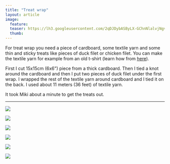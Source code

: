 ```yaml
---
title: "Treat wrap"
layout: article
image:
  feature:
  teaser: https://lh3.googleusercontent.com/2qDJDybASByLX-GChnNlalvjNgvmScHZiFqzTNq9yUURDc1er2F9v6e00SeYEOwLYZ8LU8Lze8dbOCMmIOGvfy1ZctO3RVBH6sIdSZ27zghrFh_0atwNsz8PS2uL7PtMRzM_yjq2b6q_vRa2Px5Ga7aP9_NQmcWle0bCbn5hqUl-eQXUhD0P9Q_70nTlntcngGJ1y_ubmAweUlv80Kja46OvIAm__-MRlCb6UDBSrDRv6YpZQOIgIsfrYd6znNlGs8ugS4Vo9A6fRdBOb-1aBWO9N74CT9M8Z9Rou0l42C19gG17olBCo2XAcuVEVB1llOlIu1ixl0q8VtTxtrXPXK8L6ph6KQQeuSNWgIYUfQldY1YkqiIwY_JyCcBp1SSrzBlY_Mj_4GI8GsQZZK3elXZIhti5vuRDQ9mIg3hlTEPUlHlIHT_axnpMyzgzXzdbasE0VhrZ2rZNP-0hZ0LbLNGczqo119guKsFizFSJ1rKmv8u5sxZmLJ9Sx_gi_U8Jn0GWuRQHM9W4yElGB6kLgRMXwSBJbjsmigs3fu7CKfg=w245
  thumb:
---
```


For treat wrap you need a piece of cardboard, some textile yarn and some thin and sticky treats like pieces of duck filet or chicken filet. You can make the textile yarn for example from an old t-shirt (learn how from [here](http://minimuutti.com/en/activation/textile-ball/)).

First I cut 15x15cm (6x6") piece from a thick cardboard. Then I tied a knot around the cardboard and then I put two pieces of duck filet under the first wrap. I wrapped the rest of the textile yarn around cardboard and I tied it on the back. I used about 11 meters (36 feet) of textile yarn.

It took Miki about a minute to get the treats out.

---

[![](https://lh3.googleusercontent.com/LF4WFs4TnS9fAOPsT9wJnaQdcJjF2UaULsoIRWTZHEuUhntreJxddK0XM8FmfFl8QYHWXsLQ-XSglu0XpZHmInoXWcWQ6sdawqco6SJ6deI6CbcvCch1cN_YCN-5bXiMZ2VF19EsTOIN-l0yvb-yfBlH0hFepn7cc_pbATvjFKt7aSYmDtG1CrDPXMURf83P3euoe1meyAV1LJ93Oe-IZNk5wSHfekAAO_i9IdWx5VJyrc52aaTHMhNtOmPD1XWuVAKkkweiqDFkts2P5u2nG3qAufvB4W0QirxFWEW1OqUCEyFqb0VNRoSMpCm1_ezrVLLbShJrz1dkGvjQXsbdQCWZsKGiHHOBt3NfTB8FXdaQEiRDUKuhyqJgd_XmEQYs2Qw4XSdmKdL2s5NJziprmb-nELrbhDZRRpWOSH7LFXAzpHLt46JJjy6G0m6ZbZug2fp81AoktfD-P4pBZ5D4J-G6bdLZA1RKJQSZHYri6PlvzCyKAW6Pna_2Dwd_AHv8YCXaWXrt-pz8XwDIFk8VkF-HwZ1lNXM8Fh8j8x3heT8=w800)](https://lh3.googleusercontent.com/LF4WFs4TnS9fAOPsT9wJnaQdcJjF2UaULsoIRWTZHEuUhntreJxddK0XM8FmfFl8QYHWXsLQ-XSglu0XpZHmInoXWcWQ6sdawqco6SJ6deI6CbcvCch1cN_YCN-5bXiMZ2VF19EsTOIN-l0yvb-yfBlH0hFepn7cc_pbATvjFKt7aSYmDtG1CrDPXMURf83P3euoe1meyAV1LJ93Oe-IZNk5wSHfekAAO_i9IdWx5VJyrc52aaTHMhNtOmPD1XWuVAKkkweiqDFkts2P5u2nG3qAufvB4W0QirxFWEW1OqUCEyFqb0VNRoSMpCm1_ezrVLLbShJrz1dkGvjQXsbdQCWZsKGiHHOBt3NfTB8FXdaQEiRDUKuhyqJgd_XmEQYs2Qw4XSdmKdL2s5NJziprmb-nELrbhDZRRpWOSH7LFXAzpHLt46JJjy6G0m6ZbZug2fp81AoktfD-P4pBZ5D4J-G6bdLZA1RKJQSZHYri6PlvzCyKAW6Pna_2Dwd_AHv8YCXaWXrt-pz8XwDIFk8VkF-HwZ1lNXM8Fh8j8x3heT8=s0)

[![](https://lh3.googleusercontent.com/p2pGvyD_j58d_WpHP42OAfdIvTI0tFRi2xaHEwC5mXGbA92rDu0XmJ7OH2x8GQ9IAoF41lki66zvQngKs5wf39e1xxXymsvqgVcFsc9-7dT2tNzGtZF9_BEn2tf3-9OJC2Uqt8WYAbyuydANtzzjogeZgEGFtkgv_Gg2J68tGHmazD71INLVZBYBrqHAjsMzhJ_ri_7fdA06lVlsmGX9XyNAKpB18vTwzOTZxLlqPBOSmT1KnwdTWSw2_o7ZQDxpi_RWdAx35zeCokfzombPDBFLCKk074v0OUKjBwDKy577zq76z77TuYYsRaIzrGfkJ902-F6wMxjfOZUKM_wfS5SOl6Qexa-CL1TMTuwfViyo9zGogGzciFJjZe0-VA9WNYfT46mzifEJ5Wb1RPQhxgQm9jfQpnZK4aSK_1rYreLLc0pqUR0tnhflJd9viTwd5A19lYSvX6PHoq-mFieoVr_tR9sXE3Gaw8gKrUexm6SjJa_yfASJyk2BE2BQhEoden2eaGicIL3l_ioIo_4MN9ACossIb5IEo-c7aQ-DtAY=w800)](https://lh3.googleusercontent.com/p2pGvyD_j58d_WpHP42OAfdIvTI0tFRi2xaHEwC5mXGbA92rDu0XmJ7OH2x8GQ9IAoF41lki66zvQngKs5wf39e1xxXymsvqgVcFsc9-7dT2tNzGtZF9_BEn2tf3-9OJC2Uqt8WYAbyuydANtzzjogeZgEGFtkgv_Gg2J68tGHmazD71INLVZBYBrqHAjsMzhJ_ri_7fdA06lVlsmGX9XyNAKpB18vTwzOTZxLlqPBOSmT1KnwdTWSw2_o7ZQDxpi_RWdAx35zeCokfzombPDBFLCKk074v0OUKjBwDKy577zq76z77TuYYsRaIzrGfkJ902-F6wMxjfOZUKM_wfS5SOl6Qexa-CL1TMTuwfViyo9zGogGzciFJjZe0-VA9WNYfT46mzifEJ5Wb1RPQhxgQm9jfQpnZK4aSK_1rYreLLc0pqUR0tnhflJd9viTwd5A19lYSvX6PHoq-mFieoVr_tR9sXE3Gaw8gKrUexm6SjJa_yfASJyk2BE2BQhEoden2eaGicIL3l_ioIo_4MN9ACossIb5IEo-c7aQ-DtAY=s0)

[![](https://lh3.googleusercontent.com/BjD3PVHbI2EwVNXwZ_sUOtgqjMZGQuHG4anvlgEksn2ak4EpHO3NJEhRoNSqyTEmxFwVWFyoCpRzkPzFyPH8mnQF4w9_1mKXseJDuSKPFktA2c6asxT8eFaADKz8klGhuJeE5HPYu-6lGvmdzep-tnu3ThLXO44Ll5q1qTEdyrD1GQArp6ppIzLDEErLJw3WIptaY-gSxJJrhgdgvpCVZFH31ugHMUBgq-WVdgTKkvKJwSZzfYH3LNFn9rVwIHw1aVyEqLnpmrNJlsAa-H2ixCWkLUhBbx472IRG4o_JfToClj2nvMKnPfCYAUvYqYDRK3144B2SOZLcGA6pizebzcxjMSJXw-C5cGPSMHwcXrqJMkMHO3V29mn6o4tDKfC74pJE9E2HFdtxzMxPSb9z8wMBbkPNT9j6pv5nRewrlRNDGlnsTxWmtqPfCcIbziL3SkNqBanEXH4vQ9TRiLPSIXf-W8vEXLhtSKIIYijoA7FeFc_zB5v4RkJW8jHcrXljjQmnuDjvFL071LSwqVLhuqH4gzDJhw-2RO6k4e6UAJA=w800)](https://lh3.googleusercontent.com/BjD3PVHbI2EwVNXwZ_sUOtgqjMZGQuHG4anvlgEksn2ak4EpHO3NJEhRoNSqyTEmxFwVWFyoCpRzkPzFyPH8mnQF4w9_1mKXseJDuSKPFktA2c6asxT8eFaADKz8klGhuJeE5HPYu-6lGvmdzep-tnu3ThLXO44Ll5q1qTEdyrD1GQArp6ppIzLDEErLJw3WIptaY-gSxJJrhgdgvpCVZFH31ugHMUBgq-WVdgTKkvKJwSZzfYH3LNFn9rVwIHw1aVyEqLnpmrNJlsAa-H2ixCWkLUhBbx472IRG4o_JfToClj2nvMKnPfCYAUvYqYDRK3144B2SOZLcGA6pizebzcxjMSJXw-C5cGPSMHwcXrqJMkMHO3V29mn6o4tDKfC74pJE9E2HFdtxzMxPSb9z8wMBbkPNT9j6pv5nRewrlRNDGlnsTxWmtqPfCcIbziL3SkNqBanEXH4vQ9TRiLPSIXf-W8vEXLhtSKIIYijoA7FeFc_zB5v4RkJW8jHcrXljjQmnuDjvFL071LSwqVLhuqH4gzDJhw-2RO6k4e6UAJA=s0)

[![](https://lh3.googleusercontent.com/JNek8qSecf20k_aVmKSjv1XgUC0HdkpO2IaBISx7OIcI2Kb3TVSIIeOdIXIxGur47wvqdQkA9v0mbHDjOGrT4LmJ5C2lQ_cydEg1GMLwX3rylDTenBKDL5LMPC2hizQTFZYkFj-Ii10hMckFl1siOjuNyoelLBvF4lDZ5hdhdxg6wYZ7Ifxf2NogVkI6VuZ4RmKCkX4b-w7oQ1v7DyxWxD0O-UXVyQiHN8ERLZXZJdj7YZ4xPc7BbtE9e7BuT5nakJ4WFiwakNU3J8delWRiOt2bxYUNNPuI_TpE_iqiUSQjPquX9qV3beQ3-mlnzeUfMa7H4c0x3fyXyENEl8gPOI25s2XKqQMGtuMosaAztlAHJfYvOP_FUIeBJX_AoGkbzHAMrMQ4fQxfNodAwgrg3AKYtJzcY4lH2p4ewwFaY-DzJmW_aA-T1bQS72qiQ2J1Cu5a7gSJZYB3dTNEgL7xUvVbO17sgl_CQ7kR1SJS3jqfPIFJcMFOrBh6kxv4pJQESQROnlTmwwl5hzyESKb3ndcSwK2T-y6uwou5f6OYbBU=w800)](https://lh3.googleusercontent.com/JNek8qSecf20k_aVmKSjv1XgUC0HdkpO2IaBISx7OIcI2Kb3TVSIIeOdIXIxGur47wvqdQkA9v0mbHDjOGrT4LmJ5C2lQ_cydEg1GMLwX3rylDTenBKDL5LMPC2hizQTFZYkFj-Ii10hMckFl1siOjuNyoelLBvF4lDZ5hdhdxg6wYZ7Ifxf2NogVkI6VuZ4RmKCkX4b-w7oQ1v7DyxWxD0O-UXVyQiHN8ERLZXZJdj7YZ4xPc7BbtE9e7BuT5nakJ4WFiwakNU3J8delWRiOt2bxYUNNPuI_TpE_iqiUSQjPquX9qV3beQ3-mlnzeUfMa7H4c0x3fyXyENEl8gPOI25s2XKqQMGtuMosaAztlAHJfYvOP_FUIeBJX_AoGkbzHAMrMQ4fQxfNodAwgrg3AKYtJzcY4lH2p4ewwFaY-DzJmW_aA-T1bQS72qiQ2J1Cu5a7gSJZYB3dTNEgL7xUvVbO17sgl_CQ7kR1SJS3jqfPIFJcMFOrBh6kxv4pJQESQROnlTmwwl5hzyESKb3ndcSwK2T-y6uwou5f6OYbBU=s0)

[![](https://lh3.googleusercontent.com/x7h36rUsmh1WE1olAx0lfqJhnW0_iIP0ogkwn20yy9hTIM3nkjRL_O8pHF5ltWE5PWW-zwVEUru9lf0g3_sASbdJxX7LNYy58HwvquHn-UvNbPBUFY8Kh2EGc7K6SucNDAJ3FEZKV-f46Ne-_pSRkWOXRUPcZBEE60qhRyq-JzSMzRJkNhEO6bptnLQtI3wZ_TMPdkWoAkgUinS7AFzhTVP_gYNLfnX8rrWUTX7egsdpstSHFmHOMoDsjowKCoFe-63py461FmE2E7oXBL4mtz1NVz4riI6898YnIeUD-vjM5XLu1CcW1lXOuSC8B_W2wjkPHC1Qw4WxuVf2UDsTNoyOKN1IRuYePNKi3P-PnHsAfUocduhWL-BjbMwjVgHJdmnxhNr6oti6ZY0VEshaqox36Pb9rpy1LzjAgznnlExuZzYRFs1mVB3gskBIseIfPbSKnbAVDZg6PI1FNURqGyyDPczIp6EvCyez0FfyE3UdIgEloY1Kzubh2U_fYBq4-N8Tf2Ays9-SFl0ESxxsxn8474w5if6UmtOmVkpgUVk=w800)](https://lh3.googleusercontent.com/x7h36rUsmh1WE1olAx0lfqJhnW0_iIP0ogkwn20yy9hTIM3nkjRL_O8pHF5ltWE5PWW-zwVEUru9lf0g3_sASbdJxX7LNYy58HwvquHn-UvNbPBUFY8Kh2EGc7K6SucNDAJ3FEZKV-f46Ne-_pSRkWOXRUPcZBEE60qhRyq-JzSMzRJkNhEO6bptnLQtI3wZ_TMPdkWoAkgUinS7AFzhTVP_gYNLfnX8rrWUTX7egsdpstSHFmHOMoDsjowKCoFe-63py461FmE2E7oXBL4mtz1NVz4riI6898YnIeUD-vjM5XLu1CcW1lXOuSC8B_W2wjkPHC1Qw4WxuVf2UDsTNoyOKN1IRuYePNKi3P-PnHsAfUocduhWL-BjbMwjVgHJdmnxhNr6oti6ZY0VEshaqox36Pb9rpy1LzjAgznnlExuZzYRFs1mVB3gskBIseIfPbSKnbAVDZg6PI1FNURqGyyDPczIp6EvCyez0FfyE3UdIgEloY1Kzubh2U_fYBq4-N8Tf2Ays9-SFl0ESxxsxn8474w5if6UmtOmVkpgUVk=s0)

[![](https://lh3.googleusercontent.com/UxvSzwqI7XAgt8Ci06utoIQNKIylUUuQTQLNQf1ody4auyhAD0CyT8Itgc-H9tVRZF-AWtWYIBv8POwH9wm-qD8U-XRNxFe1lNoB7DCV0Bje2h-NqMxLWSr2Rv9RIgqt-G3QUHR7B3n9c2TcBcTkJrKA_9px0i09H3pGxac8qgSZsOPxwkGCNuWhQ-nSCrHwQX2NFISLw0a3mRmR2H0dW0rGLI2rSEopXgR2tT_gxPDxB0hdF0LGzhVz2_FCUGz4LRBhy-Iy29AryKH-MPxIh8J6-e59nM75_B9UHAQtC2qlJaEv4tVvi8Y4fh7TQg9nvrPlqBFhkVWrG07srl2jWYiWMrnPOCM20xMGjdhj3cKb46MQzHPpad9IJpUowf5RK49BsOJhMBXcYgJt51-JrJN6x6f-kcbMa_u__Qc4vfQAdcG-l6TJbtaQ156fJZgbKKLdc1YyB60HIHjsS3CzzS6y4Ilr_sYR5F7vf03VBcKcdCv0Tdif3LfjIfIc7hKHCIQL13ZR7FGKKgjZ8VmDnUz7J2JIbpisqXuFU0RNsTY=w800)](https://lh3.googleusercontent.com/UxvSzwqI7XAgt8Ci06utoIQNKIylUUuQTQLNQf1ody4auyhAD0CyT8Itgc-H9tVRZF-AWtWYIBv8POwH9wm-qD8U-XRNxFe1lNoB7DCV0Bje2h-NqMxLWSr2Rv9RIgqt-G3QUHR7B3n9c2TcBcTkJrKA_9px0i09H3pGxac8qgSZsOPxwkGCNuWhQ-nSCrHwQX2NFISLw0a3mRmR2H0dW0rGLI2rSEopXgR2tT_gxPDxB0hdF0LGzhVz2_FCUGz4LRBhy-Iy29AryKH-MPxIh8J6-e59nM75_B9UHAQtC2qlJaEv4tVvi8Y4fh7TQg9nvrPlqBFhkVWrG07srl2jWYiWMrnPOCM20xMGjdhj3cKb46MQzHPpad9IJpUowf5RK49BsOJhMBXcYgJt51-JrJN6x6f-kcbMa_u__Qc4vfQAdcG-l6TJbtaQ156fJZgbKKLdc1YyB60HIHjsS3CzzS6y4Ilr_sYR5F7vf03VBcKcdCv0Tdif3LfjIfIc7hKHCIQL13ZR7FGKKgjZ8VmDnUz7J2JIbpisqXuFU0RNsTY=s0)
